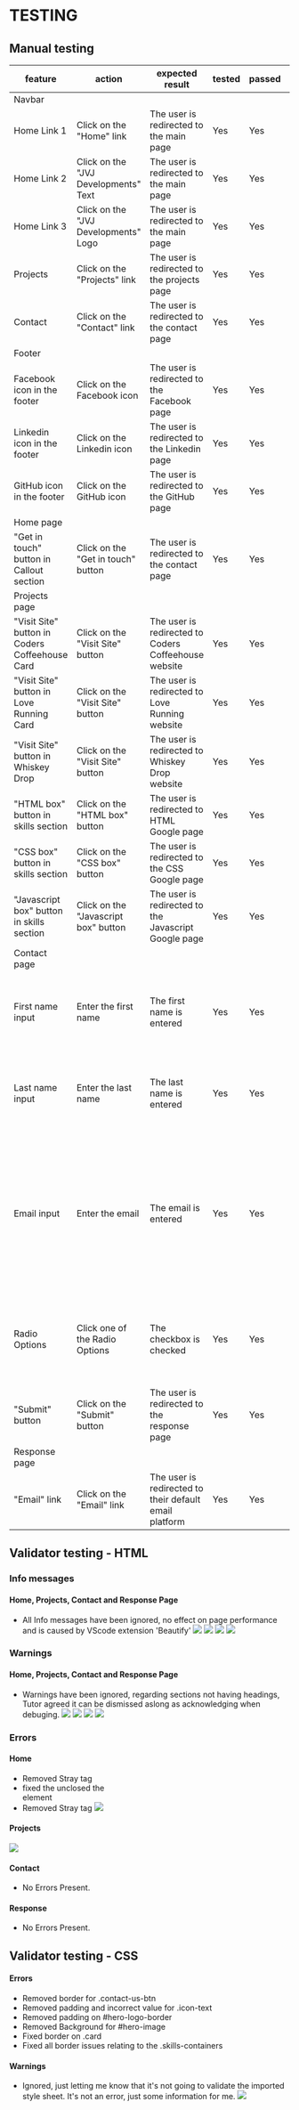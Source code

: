 # TESTING

## Manual testing

| feature | action | expected result | tested | passed | comments |
| --- | --- | --- | --- | --- | --- |
| Navbar | | | | | |
| Home Link 1 | Click on the "Home" link | The user is redirected to the main page | Yes | Yes | - |
| Home Link 2 | Click on the "JVJ Developments" Text | The user is redirected to the main page | Yes | Yes | - |
| Home Link 3 | Click on the "JVJ Developments" Logo | The user is redirected to the main page | Yes | Yes | - |
| Projects | Click on the "Projects" link | The user is redirected to the projects page | Yes | Yes | - |
| Contact | Click on the "Contact" link | The user is redirected to the contact page | Yes | Yes | - |
| Footer | | | | | |
| Facebook icon in the footer | Click on the Facebook icon | The user is redirected to the Facebook page | Yes | Yes | - |
| Linkedin icon in the footer | Click on the Linkedin icon | The user is redirected to the Linkedin page | Yes | Yes | - |
| GitHub icon in the footer | Click on the GitHub icon | The user is redirected to the GitHub page | Yes | Yes | - |
| Home page | | | | | |
| "Get in touch" button in Callout section | Click on the "Get in touch" button | The user is redirected to the contact page | Yes | Yes | - |
| Projects page | | | | | |
| "Visit Site" button in Coders Coffeehouse Card | Click on the "Visit Site" button | The user is redirected to Coders Coffeehouse website | Yes | Yes | - |
| "Visit Site" button in Love Running Card | Click on the "Visit Site" button | The user is redirected to Love Running website | Yes | Yes | - |
| "Visit Site" button in Whiskey Drop | Click on the "Visit Site" button | The user is redirected to Whiskey Drop website | Yes | Yes | - |
| "HTML box" button in skills section | Click on the "HTML box" button | The user is redirected to HTML Google page | Yes | Yes | - |
| "CSS box" button in skills section | Click on the "CSS box" button | The user is redirected to the CSS Google page | Yes | Yes | - |
| "Javascript box" button in skills section | Click on the "Javascript box" button | The user is redirected to the Javascript Google page | Yes | Yes | - |
| Contact page | | | | | |
| First name input | Enter the first name | The first name is entered | Yes | Yes | If user doesn't enter the first name, the error message appears |
| Last name input | Enter the last name | The last name is entered | Yes | Yes | If user doesn't enter the last name, the error message appears |
| Email input | Enter the email | The email is entered | Yes | Yes | If user doesn't enter the email, the error message appears. If user enters not valid email, the error message appears |
| Radio Options | Click one of the Radio Options | The checkbox is checked | Yes | Yes | If user doesn't enter select an option, the error message appears. |
| "Submit" button | Click on the "Submit" button | The user is redirected to the response page | Yes | Yes | - |
| Response page | | | | | |
| "Email" link | Click on the "Email" link | The user is redirected to their default email platform | Yes | Yes | - |

## Validator testing - HTML

### Info messages

#### Home, Projects, Contact and Response Page
- All Info messages have been ignored, no effect on page performance and is caused by VScode extension 'Beautify'
![](documentation/w3c-info.PNG)
![](documentation/w3c-project-info.PNG)
![](documentation/w3c-contact-info.PNG)
![](documentation/w3c-response-info.PNG)

### Warnings

#### Home, Projects, Contact and Response Page
- Warnings have been ignored, regarding sections not having headings, Tutor agreed it can be dismissed aslong as acknowledging when debuging.
![](documentation/w3c-warnings.PNG)
![](documentation/w3c-project-warnings.PNG)
![](documentation/w3c-contact-warnings.PNG)
![](documentation/w3c-response-warnings.PNG)

### Errors

#### Home
- Removed Stray </main> tag
- fixed the unclosed the <div> element
- Removed Stray </div> tag
![](documentation/w3c-errors.PNG)

#### Projects
![](documentation/w3c-project-errors.PNG)

#### Contact
- No Errors Present.

#### Response
- No Errors Present.

## Validator testing - CSS

#### Errors
- Removed border for .contact-us-btn
- Removed padding and incorrect value for .icon-text
- Removed padding on #hero-logo-border
- Removed Background for #hero-image
- Fixed border on .card
- Fixed all border issues relating to the .skills-containers

#### Warnings
- Ignored, just letting me know that it's not going to validate the imported style sheet. It's not an error, just some information for me.
![](documentation/css-validaton.PNG)

